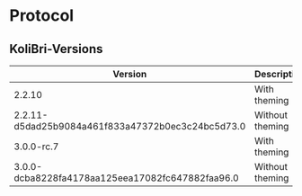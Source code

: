 # Protocol

## KoliBri-Versions

| Version                                           | Description     |
| ------------------------------------------------- | --------------- |
| 2.2.10                                            | With theming    |
| 2.2.11-d5dad25b9084a461f833a47372b0ec3c24bc5d73.0 | Without theming |
| 3.0.0-rc.7                                        | With theming    |
| 3.0.0-dcba8228fa4178aa125eea17082fc647882faa96.0  | Without theming |
